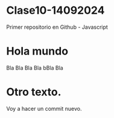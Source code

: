 # Clase10-14092024
Primer repositorio en Github - Javascript
# Hola mundo
Bla Bla Bla
Bla bBla Bla
# Otro texto.
Voy a hacer un commit nuevo.

